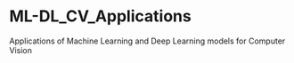 # ML-DL_CV_Applications
Applications of Machine Learning and Deep Learning models for Computer Vision
